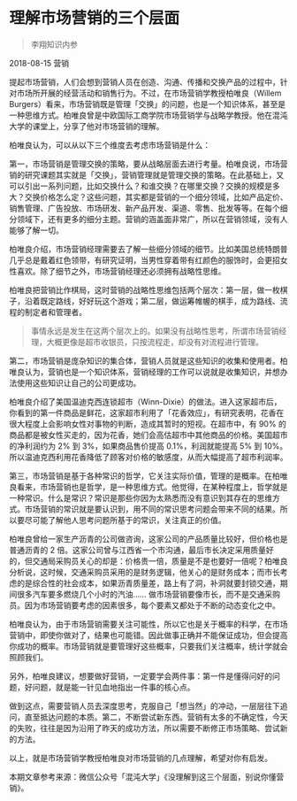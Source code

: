 # 理解市场营销的三个层面

> 李翔知识内参

2018-08-15 营销

提起市场营销，人们会想到营销人员在创造、沟通、传播和交换产品的过程中，针对市场所开展的经营活动和销售行为。不过，在市场营销学教授柏唯良（Willem Burgers）看来，市场营销既是管理「交换」的问题，也是一个知识体系，甚至是一种思维方式。柏唯良曾是中欧国际工商学院市场营销学与战略学教授。他在混沌大学的课堂上，分享了他对市场营销的理解。

柏唯良认为，可以从以下三个维度去考虑市场营销是什么：

第一，市场营销是管理交换的策略，要从战略层面去进行考量。柏唯良说，市场营销的研究课题其实就是「交换」，营销管理就是管理交换的策略。在此基础上，又可以引出一系列问题，比如交换什么？和谁交换？在哪里交换？交换的规模是多大？交换价格怎么定？这些问题，其实都是营销的一个细分领域，比如产品定价、销售管理、广告投放、市场研发、新产品开发、渠道、零售、批发等等。在每个细分领域下，还有更多的细分主题。营销的涵盖面非常广，所以在营销领域，没有人能够了解一切。

柏唯良介绍，市场营销经理需要去了解一些细分领域的细节。比如美国总统特朗普几乎总是戴着红色领带，有研究证明，当男性穿着带有红颜色的服饰时，会更招女性喜欢。除了细节之外，市场营销经理还必须拥有战略性思维。

柏唯良把营销比作棋局，这时营销的战略性思维包括两个层次：第一层，做一枚棋子，沿着既定路线，好好玩这个游戏；第二层，做运筹帷幄的棋手，成为路线、流程的制定者和管理者。

> 事情永远是发生在这两个层次上的。如果没有战略性思考，所谓市场营销经理，大概更像是超市收银员，只按流程走，却没有对流程进行管理。

第二，市场营销是庞杂知识的集合体，营销人员就是这些知识的收集和使用者。柏唯良认为，营销也是一个知识体系，营销经理的工作可以说就是收集知识，并想办法使用这些知识让自己的公司更成功。

柏唯良介绍了美国温迪克西连锁超市（Winn-Dixie）的做法。进入这家超市后，你看到的第一件商品是鲜花，这家超市利用了「花香效应」，有研究表明，花香在很大程度上会影响女性对事物的判断，造成其暂时的短视。在超市中，有 90% 的商品都是被女性买走的，因为花香，她们会高估超市中其他商品的价格。美国超市的净利润约为 2% 到 3%，如果商品售价提高 0.1%，利润就能提高 5% 到 10%。所以温迪克西利用花香降低了顾客对价格的敏感度，从而大幅提高了超市利润率。

第三，市场营销是基于各种常识的哲学，它关注实际价值，管理的是概率。在柏唯良看来，市场营销也是哲学，是一种思维方式。他觉得，在某种程度上，哲学就是一种常识。什么是常识？常识是那些你因为太熟悉而没有意识到其存在的思维方式。市场营销的常识就是要认识到，用不同的常识思考问题会带来不同的结果。所以要尽可能了解他人思考问题所基于的常识，关注真正的价值。

柏唯良曾给一家生产沥青的公司做咨询，这家公司的产品质量比较好，但价格也是普通沥青的 2 倍。这家公司曾与江西省一个市沟通，最后市长决定采用质量好的，但交通局采购员关心的却是：价格贵一倍，质量是不是也要好一倍呢？柏唯良分析说，这时候，交通采购员采用的是财务逻辑，他关心的是财务成本；而市长考虑的是综合性的社会成本，如果沥青质量差，路上有了洞，补洞就要封锁交通，期间很多汽车要多燃烧几个小时的汽油…… 做市场营销要像市长，而不是交通采购员。因为市场营销要考虑的因素很多，每个要素又都处于不断的动态变化之中。

柏唯良认为，由于市场营销需要关注可能性，所以它也是关于概率的科学，在市场营销中，即使你做对了，结果也可能错。因此做事正确并不能保证成功，但会提高你成功的概率。市场营销就是要管理好这些概率，只要我们关注概率，统计学就会照顾我们。

另外，柏唯良建议，想要做好营销，一定要学会两件事：第一件是懂得问好的问题，好问题，就是能一针见血地指出一件事的核心点。

做到这点，需要营销人员去深度思考，克服自己「想当然」的冲动，一层层往下追问，直至抵达问题的本质。第二，不断尝试新东西。营销有太多的不确定性，今天的失败，往往是因为沿用了昨天的成功方法，所以需要不断修正市场策略、尝试新的方法。

以上，就是市场营销学教授柏唯良对市场营销的几点理解，希望对你有启发。

本期文章参考来源：微信公众号「混沌大学」《没理解到这三个层面，别说你懂营销》。

